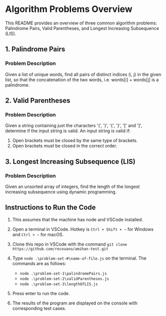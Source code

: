 # Algorithm Problems Overview

This README provides an overview of three common algorithm problems: Palindrome Pairs, Valid Parentheses, and Longest Increasing Subsequence (LIS).

## 1. Palindrome Pairs

### Problem Description

Given a list of unique words, find all pairs of distinct indices (i, j) in the given list, so that the concatenation of the two words, i.e. words[i] + words[j] is a palindrome.

## 2. Valid Parentheses

### Problem Description

Given a string containing just the characters '(', ')', '{', '}', '[' and ']', determine if the input string is valid. An input string is valid if:

1. Open brackets must be closed by the same type of brackets.
2. Open brackets must be closed in the correct order.

## 3. Longest Increasing Subsequence (LIS)

### Problem Description

Given an unsorted array of integers, find the length of the longest increasing subsequence using dynamic programming.

## Instructions to Run the Code

1. This assumes that the machine has node and VSCode installed.
2. Open a terminal in VSCode. Hotkey is `Ctrl + Shift + ~` for Windows and `Ctrl + ~` for macOS.
3. Clone this repo in VSCode with the command `git clone https://github.com/recouano/amihan-test.git`

4. Type `node .\problem-set-#\name-of-file.js` on the terminal. The commands are as follows:
   - `node .\problem-set-1\palindromePairs.js`
   - `node .\problem-set-2\validParentheses.js`
   - `node .\problem-set-3\lengthOfLIS.js`
5. Press enter to run the code.
6. The results of the program are displayed on the console with corresponding test cases.
